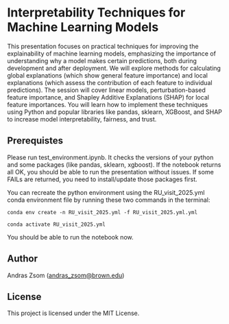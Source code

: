 
# Interpretability Techniques for Machine Learning Models
This presentation focuses on practical techniques for improving the explainability of machine learning models, emphasizing the importance of understanding why a model makes certain predictions, both during development and after deployment. We will explore methods for calculating global explanations (which show general feature importance) and local explanations (which assess the contribution of each feature to individual predictions). The session will cover linear models, perturbation-based feature importance, and Shapley Additive Explanations (SHAP) for local feature importances. You will learn how to implement these techniques using Python and popular libraries like pandas, sklearn, XGBoost, and SHAP to increase model interpretability, fairness, and trust.

## Prerequistes

Please run test_environment.ipynb. It checks the versions of your python and some packages (like pandas, sklearn, xgboost). If the notebook returns all OK, you should be able to run the presentation without issues. If some FAILs are returned, you need to install/update those packages first.

You can recreate the python environment using the RU_visit_2025.yml conda environment file by running these two commands in the terminal:

`conda env create -n RU_visit_2025.yml -f RU_visit_2025.yml.yml`

`conda activate RU_visit_2025.yml`

You should be able to run the notebook now.

## Author

Andras Zsom (andras_zsom@brown.edu)

## License

This project is licensed under the MIT License.
